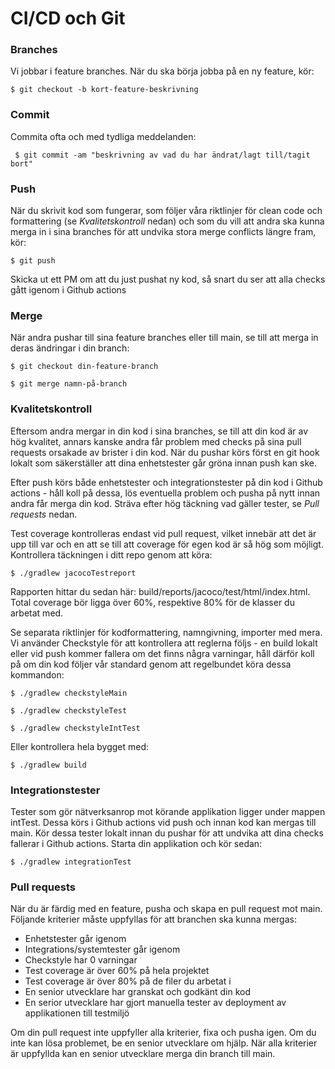 # CI/CD och Git

### Branches
Vi jobbar i feature branches. När du ska börja jobba på en ny feature, kör:  

```$ git checkout -b kort-feature-beskrivning```

### Commit
Commita ofta och med tydliga meddelanden:  

``` $ git commit -am "beskrivning av vad du har ändrat/lagt till/tagit bort"```

### Push
När du skrivit kod som fungerar, som följer våra riktlinjer för clean code och formattering (se *Kvalitetskontroll* nedan)
och som du vill att andra ska kunna merga in i sina branches för att
undvika stora merge conflicts längre fram, kör:  

```$ git push```  

Skicka ut ett PM om att du just pushat ny kod, så snart du ser att alla checks gått igenom i Github actions

### Merge
När andra pushar till sina feature branches eller till main, se till att merga in deras ändringar i din branch:  

```$ git checkout din-feature-branch```  

```$ git merge namn-på-branch```

### Kvalitetskontroll
Eftersom andra mergar in din kod i sina branches, se till att din kod är av hög kvalitet, annars kanske andra
får problem med checks på sina pull requests orsakade av brister i din kod. När du pushar körs först en git hook
lokalt som säkerställer att dina enhetstester går gröna innan push kan ske.  

Efter push körs både enhetstester och
integrationstester på din kod i Github actions - håll koll på dessa, lös eventuella problem och pusha på nytt innan
andra får merga din kod. Sträva efter hög täckning vad gäller tester, se *Pull requests* nedan.  

Test coverage
kontrolleras endast vid pull request, vilket innebär att det är upp till var och en att se till att coverage för
egen kod är så hög som möjligt. Kontrollera täckningen i ditt repo genom att köra:

```$ ./gradlew jacocoTestreport```

Rapporten hittar du sedan här: build/reports/jacoco/test/html/index.html. Total coverage bör ligga över 60%, respektive 80% för
de klasser du arbetat med.

Se separata riktlinjer för kodformattering, namngivning, importer med mera. Vi använder Checkstyle för att kontrollera
att reglerna följs - en build lokalt eller vid push kommer fallera om det finns några varningar, håll därför koll
på om din kod följer vår standard genom att regelbundet köra dessa kommandon:  

```$ ./gradlew checkstyleMain```  

```$ ./gradlew checkstyleTest```  

```$ ./gradlew checkstyleIntTest```

Eller kontrollera hela bygget med:  

```$ ./gradlew build```

### Integrationstester
Tester som gör nätverksanrop mot körande applikation ligger under mappen intTest. Dessa körs i Github actions
vid push och innan kod kan mergas till main. Kör dessa tester lokalt innan du pushar för att undvika att
dina checks fallerar i Github actions. Starta din applikation och kör sedan:  

```$ ./gradlew integrationTest```

### Pull requests
När du är färdig med en feature, pusha och skapa en pull request mot main. Följande kriterier måste uppfyllas för
att branchen ska kunna mergas:

- Enhetstester går igenom  
- Integrations/systemtester går igenom  
- Checkstyle har 0 varningar
- Test coverage är över 60% på hela projektet  
- Test coverage är över 80% på de filer du arbetat i  
- En senior utvecklare har granskat och godkänt din kod  
- En serior utvecklare har gjort manuella tester av deployment av applikationen till testmiljö  

Om din pull request inte uppfyller alla kriterier, fixa och pusha igen. Om du inte kan lösa problemet, be en senior utvecklare
om hjälp. När alla kriterier är uppfyllda kan en senior utvecklare merga din branch till main.




